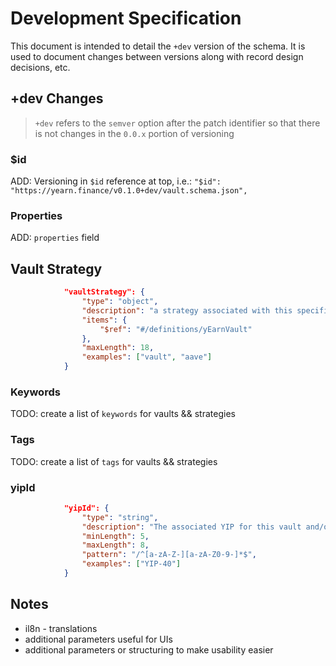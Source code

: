 # Development Specification

This document is intended to detail the `+dev` version of the schema. It is used to document changes between versions along with record design decisions, etc.

## +dev Changes

> `+dev` refers to the `semver` option after the patch identifier so that there is not changes in the `0.0.x` portion of versioning

### \$id

ADD: Versioning in `$id` reference at top, i.e.: `"$id": "https://yearn.finance/v0.1.0+dev/vault.schema.json",`

### Properties

ADD: `properties` field

## Vault Strategy

```json
            "vaultStrategy": {
                "type": "object",
                "description": "a strategy associated with this specific vault",
                "items": {
                    "$ref": "#/definitions/yEarnVault"
                },
                "maxLength": 18,
                "examples": ["vault", "aave"]
            }
```

### Keywords

TODO: create a list of `keywords` for vaults && strategies

### Tags

TODO: create a list of `tags` for vaults && strategies

### yipId

```json
            "yipId": {
                "type": "string",
                "description": "The associated YIP for this vault and/or strategy",
                "minLength": 5,
                "maxLength": 8,
                "pattern": "/^[a-zA-Z-][a-zA-Z0-9-]*$",
                "examples": ["YIP-40"]
            }
```

## Notes

-   il8n - translations
-   additional parameters useful for UIs
-   additional parameters or structuring to make usability easier
